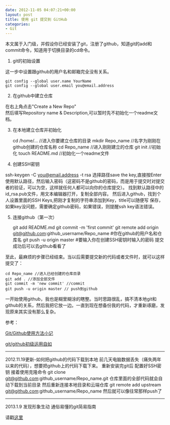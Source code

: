 ```yaml
---
date: 2012-11-05 04:07:21+00:00
layout: post
title: 使用 git 提交到 GitHub
categories:
- Git
---
```


本文属于入门级，并假设你已经安装了git，注册了github，知道git的add和commit命令，知道用于切换目录的cd命令。

1. git的初始设置

这一步中设置跟github的用户名和邮箱完全没有关系。

    git config --global user.name YourName
    git config --global user.email you@email.address 

2. 在github中建立仓库

在右上角点击"Create a New Repo"  
然后填写Repository name & Description,可以暂时先不初始化一个readme文档。  

3. 在本地建立仓库并初始化

    cd /home/... //进入你要建立仓库的目录
    mkdir Repo_name //名字为刚刚在github创建的仓库名称
    cd Repo_name //进入刚刚建立的仓库
    git init //初始化
    touch README.md //初始化一个readme文件

4. 创建SSH密钥

ssh-keygen -C you@email.address -t rsa
选择路径save the key,直接按Enter使用默认路径，然后输入密码（这密码不是github的密码，而是用于提交时对提交者的验证，可以为空，这样就任何人都可以向你的仓库提交）。
找到默认路径中的id_rsa.pub文件，用文本编辑器打开，复制全部内容。
然后进入github，找到个人设置里面的SSH Keys,把刚才复制的字符串添加到Key，title可以随便写
保存，如果key没问题，需要确定github密码，如果错误，则提醒ssh key语法错误。

5. 连接github（第一次）

    git add README.md
    git commit -m 'first commit'
    git remote add origin git@github.com:github_username/Repo_name #你在github的用户名和仓库名
    git push -u origin master #要输入你在创建SSH密钥时输入的密码 提交成功后可以去github看看了

至此，最麻烦的步骤已经结束。当以后需要提交新的代码或者文件时，就可以这样提交了：

    cd Repo_name //进入已经创建的仓库目录
    git add . //添加全部文件
    git commit -m 'new commit' //commit
    git push -u origin master // push到github

一开始使用github，我也是糊里糊涂的瞎整。当时思路很乱，搞不清本地git和github的关系，然后我把它放一边。一直到现在想备份我的代码，才重新琢磨，发现原来其实没有那么复杂。

参考：

[Git/Github使用方法小记](http://artori.us/git-github-usage/)

[git/github初级运用自如](http://www.cnblogs.com/fnng/archive/2012/01/07/2315685.html)

--------------------------------------------------------------------------------------
2012.11.19更新-如何把github的代码下载到本地
前几天电脑数据丢失（痛失两年以来的代码），想要把github上的代码下载下来。
重新安装完git后 配置好SSH密钥
接着使用克隆命令
git clone git@github.com:github_username/Repo_name.git
仓库里面的全部代码就会自动下载到当前目录
然后重新连接本地目录和云端仓库
git remote add upstream git@github.com:github_username/Repo_name
然后就可以像往常那样push了

----------------------------------------------------------------------------------------

2013.1.9 发现形象生动 通俗易懂的git简易指南

请戳[这里](http://rogerdudler.github.com/git-guide/index.zh.html)
